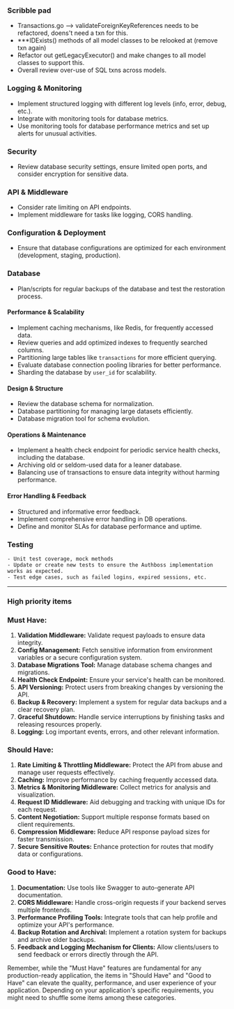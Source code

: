 ### Scribble pad
- Transactions.go --> validateForeignKeyReferences needs to be refactored, doens't need a txn for this.
- ***IDExists() methods of all model classes to be relooked at (remove txn again)
- Refactor out getLegacyExecutor() and make changes to all model classes to support this. 
- Overall review over-use of SQL txns across models. 
### Logging & Monitoring
- Implement structured logging with different log levels (info, error, debug, etc.).
- Integrate with monitoring tools for database metrics.
- Use monitoring tools for database performance metrics and set up alerts for unusual activities.

### Security
- Review database security settings, ensure limited open ports, and consider encryption for sensitive data.


### API & Middleware
- Consider rate limiting on API endpoints.
- Implement middleware for tasks like logging, CORS handling.

### Configuration & Deployment
- Ensure that database configurations are optimized for each environment (development, staging, production).

### Database
- Plan/scripts for regular backups of the database and test the restoration process.

#### Performance & Scalability
- Implement caching mechanisms, like Redis, for frequently accessed data.
- Review queries and add optimized indexes to frequently searched columns.
- Partitioning large tables like `transactions` for more efficient querying.
- Evaluate database connection pooling libraries for better performance.
- Sharding the database by `user_id` for scalability.

#### Design & Structure
- Review the database schema for normalization.
- Database partitioning for managing large datasets efficiently.
- Database migration tool for schema evolution.

#### Operations & Maintenance
- Implement a health check endpoint for periodic service health checks, including the database.
- Archiving old or seldom-used data for a leaner database.
- Balancing use of transactions to ensure data integrity without harming performance.

#### Error Handling & Feedback
- Structured and informative error feedback.
- Implement comprehensive error handling in DB operations.
- Define and monitor SLAs for database performance and uptime.

### Testing
    - Unit test coverage, mock methods
    - Update or create new tests to ensure the Authboss implementation works as expected.
    - Test edge cases, such as failed logins, expired sessions, etc.

---
### High priority items

### Must Have:
1. **Validation Middleware:** Validate request payloads to ensure data integrity.
4. **Config Management:** Fetch sensitive information from environment variables or a secure configuration system.
5. **Database Migrations Tool:** Manage database schema changes and migrations.
6. **Health Check Endpoint:** Ensure your service's health can be monitored.
7. **API Versioning:** Protect users from breaking changes by versioning the API.
8. **Backup & Recovery:** Implement a system for regular data backups and a clear recovery plan.
9. **Graceful Shutdown:** Handle service interruptions by finishing tasks and releasing resources properly.
10. **Logging:** Log important events, errors, and other relevant information.

### Should Have:
1. **Rate Limiting & Throttling Middleware:** Protect the API from abuse and manage user requests effectively.
2. **Caching:** Improve performance by caching frequently accessed data.
3. **Metrics & Monitoring Middleware:** Collect metrics for analysis and visualization.
4. **Request ID Middleware:** Aid debugging and tracking with unique IDs for each request.
5. **Content Negotiation:** Support multiple response formats based on client requirements.
6. **Compression Middleware:** Reduce API response payload sizes for faster transmission.
7. **Secure Sensitive Routes:** Enhance protection for routes that modify data or configurations.

### Good to Have:
1. **Documentation:** Use tools like Swagger to auto-generate API documentation.
2. **CORS Middleware:** Handle cross-origin requests if your backend serves multiple frontends.
3. **Performance Profiling Tools:** Integrate tools that can help profile and optimize your API's performance.
4. **Backup Rotation and Archival:** Implement a rotation system for backups and archive older backups.
5. **Feedback and Logging Mechanism for Clients:** Allow clients/users to send feedback or errors directly through the API.

Remember, while the "Must Have" features are fundamental for any production-ready application, the items in "Should Have" and "Good to Have" can elevate the quality, performance, and user experience of your application. Depending on your application's specific requirements, you might need to shuffle some items among these categories.
